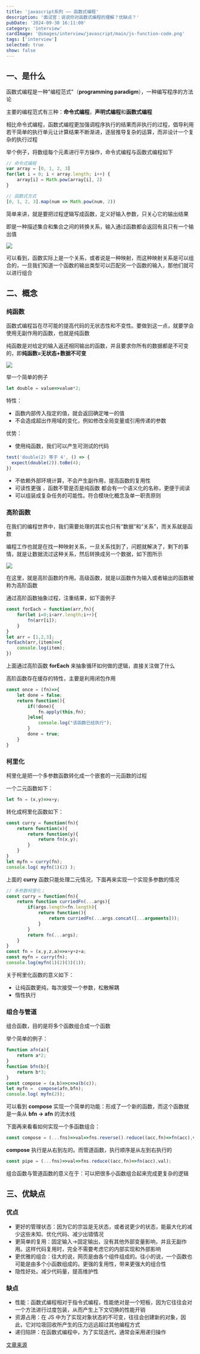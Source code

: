 ```yaml
---
title: 'javascript系列 —— 函数式编程'
description: '面试官：说说你对函数式编程的理解？优缺点？'
pubDate: '2024-09-30 16:11:00'
category: 'interview'
cardImage: '@images/interview/javascript/main/js-function-code.png'
tags: ['interview']
selected: true
show: false
---
```


## 一、是什么

函数式编程是一种"编程范式"（**programming paradigm**），一种编写程序的方法论

主要的编程范式有三种：**命令式编程**，**声明式编程**和**函数式编程**

相比命令式编程，函数式编程更加强调程序执行的结果而非执行的过程，倡导利用若干简单的执行单元让计算结果不断渐进，逐层推导复杂的运算，而非设计一个复杂的执行过程

举个例子，将数组每个元素进行平方操作，命令式编程与函数式编程如下

```js
// 命令式编程
var array = [0, 1, 2, 3]
for(let i = 0; i < array.length; i++) {
    array[i] = Math.pow(array[i], 2)
}

// 函数式方式
[0, 1, 2, 3].map(num => Math.pow(num, 2))
```

简单来讲，就是要把过程逻辑写成函数，定义好输入参数，只关心它的输出结果

即是一种描述集合和集合之间的转换关系，输入通过函数都会返回有且只有一个输出值

![](@images/interview/javascript/js-function-code/image.png)

可以看到，函数实际上是一个关系，或者说是一种映射，而这种映射关系是可以组合的，一旦我们知道一个函数的输出类型可以匹配另一个函数的输入，那他们就可以进行组合

## 二、概念

### 纯函数

函数式编程旨在尽可能的提高代码的无状态性和不变性。要做到这一点，就要学会使用无副作用的函数，也就是纯函数

纯函数是对给定的输入返还相同输出的函数，并且要求你所有的数据都是不可变的，即**纯函数=无状态+数据不可变**

![](@images/interview/javascript/js-function-code/image2.png)

举一个简单的例子

```js
let double = value=>value*2;
```

特性：

- 函数内部传入指定的值，就会返回确定唯一的值
- 不会造成超出作用域的变化，例如修改全局变量或引用传递的参数

优势：

- 使用纯函数，我们可以产生可测试的代码

```js
test('double(2) 等于 4', () => {
  expect(double(2)).toBe(4);
})
```

- 不依赖外部环境计算，不会产生副作用，提高函数的复用性
- 可读性更强 ，函数不管是否是纯函数 都会有一个语义化的名称，更便于阅读
- 可以组装成复杂任务的可能性。符合模块化概念及单一职责原则

### 高阶函数

在我们的编程世界中，我们需要处理的其实也只有“数据”和“关系”，而关系就是函数

编程工作也就是在找一种映射关系，一旦关系找到了，问题就解决了，剩下的事情，就是让数据流过这种关系，然后转换成另一个数据，如下图所示

![](@images/interview/javascript/js-function-code/image3.png)

在这里，就是高阶函数的作用。高级函数，就是以函数作为输入或者输出的函数被称为高阶函数

通过高阶函数抽象过程，注重结果，如下面例子

```js
const forEach = function(arr,fn){
    for(let i=0;i<arr.length;i++){
        fn(arr[i]);
    }
}
let arr = [1,2,3];
forEach(arr,(item)=>{
    console.log(item);
})
```

上面通过高阶函数 **forEach** 来抽象循环如何做的逻辑，直接关注做了什么

高阶函数存在缓存的特性，主要是利用闭包作用

```js
const once = (fn)=>{
    let done = false;
    return function(){
        if(!done){
            fn.apply(this,fn);
        }else{
            console.log("该函数已经执行");
        }
        done = true;
    }
}
```

### 柯里化

柯里化是把一个多参数函数转化成一个嵌套的一元函数的过程

一个二元函数如下：

```js
let fn = (x,y)=>x+y;
```

转化成柯里化函数如下：

```js
const curry = function(fn){
    return function(x){
        return function(y){
            return fn(x,y);
        }
    }
}
let myfn = curry(fn);
console.log( myfn(1)(2) );
```

上面的 **curry** 函数只能处理二元情况，下面再来实现一个实现多参数的情况

```js
// 多参数柯里化；
const curry = function(fn){
    return function curriedFn(...args){
        if(args.length<fn.length){
            return function(){
                return curriedFn(...args.concat([...arguments]));
            }
        }
        return fn(...args);
    }
}
const fn = (x,y,z,a)=>x+y+z+a;
const myfn = curry(fn);
console.log(myfn(1)(2)(3)(1));
```

关于柯里化函数的意义如下：

- 让纯函数更纯，每次接受一个参数，松散解耦
- 惰性执行

### 组合与管道

组合函数，目的是将多个函数组合成一个函数

举个简单的例子：

```js
function afn(a){
    return a*2;
}
function bfn(b){
    return b*3;
}
const compose = (a,b)=>c=>a(b(c));
let myfn =  compose(afn,bfn);
console.log( myfn(2));
```

可以看到 **compose** 实现一个简单的功能：形成了一个新的函数，而这个函数就是一条从 **bfn -> afn** 的流水线

下面再来看看如何实现一个多函数组合：

```js
const compose = (...fns)=>val=>fns.reverse().reduce((acc,fn)=>fn(acc),val);
```

**compose** 执行是从右到左的。而管道函数，执行顺序是从左到右执行的

```js
const pipe = (...fns)=>val=>fns.reduce((acc,fn)=>fn(acc),val);
```

组合函数与管道函数的意义在于：可以把很多小函数组合起来完成更复杂的逻辑

## 三、优缺点

### 优点

- 更好的管理状态：因为它的宗旨是无状态，或者说更少的状态，能最大化的减少这些未知、优化代码、减少出错情况
- 更简单的复用：固定输入->固定输出，没有其他外部变量影响，并且无副作用。这样代码复用时，完全不需要考虑它的内部实现和外部影响
- 更优雅的组合：往大的说，网页是由各个组件组成的。往小的说，一个函数也可能是由多个小函数组成的。更强的复用性，带来更强大的组合性
- 隐性好处。减少代码量，提高维护性

### 缺点

- 性能：函数式编程相对于指令式编程，性能绝对是一个短板，因为它往往会对一个方法进行过度包装，从而产生上下文切换的性能开销
- 资源占用：在 JS 中为了实现对象状态的不可变，往往会创建新的对象，因此，它对垃圾回收所产生的压力远远超过其他编程方式
- 递归陷阱：在函数式编程中，为了实现迭代，通常会采用递归操作

[文章来源](https://vue3js.cn/interview/JavaScript/functional_programming.html)
